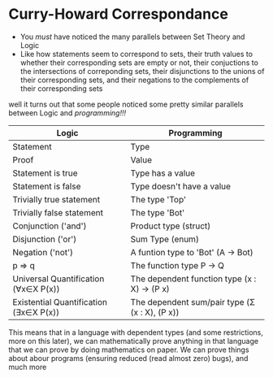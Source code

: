 # Curry-Howard Correspondance

- You *must* have noticed the many parallels between Set Theory and Logic
- Like how statements seem to correspond to sets, their truth values to whether their corresponding sets are empty or not, their conjuctions to the intersections of correponding sets, their disjunctions to the unions of their corresponding sets, and their negations to the complements of their corresponding sets

well it turns out that some people noticed some pretty similar parallels between Logic and *programming!!!*

| Logic                                  | Programming                                    |
| -------------------------------------- | ---------------------------------------------- |
| Statement                              | Type                                           |
| Proof                                  | Value                                          |
| Statement is true                      | Type has a value                               |
| Statement is false                     | Type doesn't have a value                      |
| Trivially true statement               | The type 'Top'                                 |
| Trivially false statement              | The type 'Bot'                                 |
| Conjunction ('and')                    | Product type (struct)                          |
| Disjunction ('or')                     | Sum Type (enum)                                |
| Negation ('not')                       | A funtion type to 'Bot' (A -> Bot)             |
| p => q                                 | The function type P -> Q                       |
| Universal Quantification (∀x∈X P(x))   | The dependent function type (x : X) -> (P x)   |
| Existential Quantification (∃x∈X P(x)) | The dependent sum/pair type (Σ (x : X), (P x)) |

This means that in a language with dependent types (and some restrictions, more on this later), we can mathematically prove anything in that language that we can prove by doing mathematics on paper. We can prove things about abour programs (ensuring reduced (read almost zero) bugs), and much more